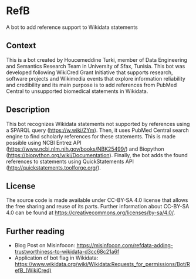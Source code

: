 # RefB
A bot to add reference support to Wikidata statements

## Context
This is a bot created by Houcemeddine Turki, member of Data Engineering and Semantics Research Team in University of Sfax, Tunisia. This bot was developed following WikiCred Grant Initiative that supports research, software projects and Wikimedia events that explore information reliability and credibility and its main purpose is to add references from PubMed Central to unsupported biomedical statements in Wikidata.

## Description
This bot recognizes Wikidata statements not supported by references using a SPARQL query (https://w.wiki/ZYm). Then, it uses PubMed Central search engine to find scholarly references for these statements. This is made possible using NCBI Entrez API (https://www.ncbi.nlm.nih.gov/books/NBK25499/) and Biopython (https://biopython.org/wiki/Documentation). Finally, the bot adds the found references to statements using QuickStatements API (http://quickstatements.toolforge.org/).

## License
The source code is made available under CC-BY-SA 4.0 license that allows the free sharing and reuse of its parts. Further information about CC-BY-SA 4.0 can be found at https://creativecommons.org/licenses/by-sa/4.0/.

## Further reading
* Blog Post on Misinfocon: https://misinfocon.com/refdata-adding-trustworthiness-to-wikidata-d3cc68c21a6f
* Application of bot flag in Wikidata: https://www.wikidata.org/wiki/Wikidata:Requests_for_permissions/Bot/RefB_(WikiCred)
